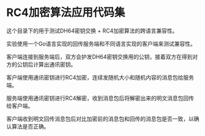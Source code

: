 RC4加密算法应用代码集
===================

这个目录下的用于测试DH64密钥交换 + RC4加密算法的跨语言兼容性。

实验使用一个Go语言实现的回传服务端和不同语言实现的客户端来测试兼容性。

客户端连接到服务端后，双方会护发DH64密钥交换用的公钥，接着双方在得到对方的公钥后计算出通讯密钥。

客户端使用通讯密钥进行RC4加密，连续发随机大小和随机内容的消息包给服务端。

服务端使用通讯密钥进行RC4解密，收到消息包后将解密出来的明文消息包回传给客户端。

客户端收到明文回传消息包后对比加密前的消息包和回传的消息包是否一致，以确认算法是否正确。
